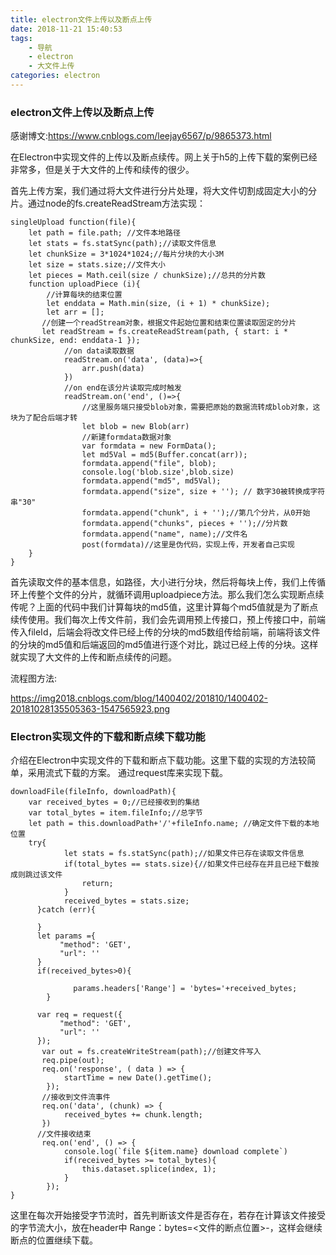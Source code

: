 ```yaml
---
title: electron文件上传以及断点上传
date: 2018-11-21 15:40:53
tags:
	- 导航
    - electron
    - 大文件上传
categories: electron
---
```



### electron文件上传以及断点上传

感谢博文:https://www.cnblogs.com/leejay6567/p/9865373.html

在Electron中实现文件的上传以及断点续传。网上关于h5的上传下载的案例已经非常多，但是关于大文件的上传和续传的很少。

首先上传方案，我们通过将大文件进行分片处理，将大文件切割成固定大小的分片。通过node的fs.createReadStream方法实现：

	singleUpload function(file){
	    let path = file.path; //文件本地路径 
	    let stats = fs.statSync(path);//读取文件信息
	    let chunkSize = 3*1024*1024;//每片分块的大小3M
	    let size = stats.size;//文件大小
	    let pieces = Math.ceil(size / chunkSize);//总共的分片数  
	    function uploadPiece (i){ 
	        //计算每块的结束位置
	        let enddata = Math.min(size, (i + 1) * chunkSize);
	        let arr = [];
	       //创建一个readStream对象，根据文件起始位置和结束位置读取固定的分片
	       let readStream = fs.createReadStream(path, { start: i * chunkSize, end: enddata-1 });
	            //on data读取数据
	            readStream.on('data', (data)=>{
	                arr.push(data)
	            }) 
	            //on end在该分片读取完成时触发
	            readStream.on('end', ()=>{
	                //这里服务端只接受blob对象，需要把原始的数据流转成blob对象，这块为了配合后端才转
	                let blob = new Blob(arr)
	                //新建formdata数据对象
	                var formdata = new FormData();
	                let md5Val = md5(Buffer.concat(arr));
	                formdata.append("file", blob);
	                console.log('blob.size',blob.size)
	                formdata.append("md5", md5Val);
	                formdata.append("size", size + ''); // 数字30被转换成字符串"30"
	                formdata.append("chunk", i + '');//第几个分片，从0开始
	                formdata.append("chunks", pieces + '');//分片数
	                formdata.append("name", name);//文件名
	                post(formdata)//这里是伪代码，实现上传，开发者自己实现
	    }
	}

首先读取文件的基本信息，如路径，大小进行分块，然后将每块上传，我们上传循环上传整个文件的分片，就循环调用uploadpiece方法。那么我们怎么实现断点续传呢？上面的代码中我们计算每块的md5值，这里计算每个md5值就是为了断点续传使用。我们每次上传文件前，我们会先调用预上传接口，预上传接口中，前端传入fileId，后端会将改文件已经上传的分块的md5数组传给前端，前端将该文件的分块的md5值和后端返回的md5值进行逐个对比，跳过已经上传的分块。这样就实现了大文件的上传和断点续传的问题。

流程图方法:

https://img2018.cnblogs.com/blog/1400402/201810/1400402-20181028135505363-1547565923.png

### Electron实现文件的下载和断点续下载功能

介绍在Electron中实现文件的下载和断点下载功能。这里下载的实现的方法较简单，采用流式下载的方案。
通过request库来实现下载。


	downloadFile(fileInfo, downloadPath){
	    var received_bytes = 0;//已经接收到的集结
	    var total_bytes = item.fileInfo;//总字节
	    let path = this.downloadPath+'/'+fileInfo.name; //确定文件下载的本地位置
	    try{
	            let stats = fs.statSync(path);//如果文件已存在读取文件信息
	            if(total_bytes == stats.size){//如果文件已经存在并且已经下载按成则跳过该文件
	                return;
	            }
	            received_bytes = stats.size;
	      }catch (err){
	
	      }
	      let params ={           
	           "method": 'GET',           
	           "url": ''
	      }
	      if(received_bytes>0){
	
	              params.headers['Range'] = 'bytes='+received_bytes;
	        }
	
	      var req = request({
	           "method": 'GET',
	           "url": ''
	      });
	       var out = fs.createWriteStream(path);//创建文件写入
	       req.pipe(out);
	       req.on('response', ( data ) => { 
	            startTime = new Date().getTime();
	        });
	       //接收到文件流事件
	       req.on('data', (chunk) => {
	            received_bytes += chunk.length;
	       })
	      //文件接收结束
	       req.on('end', () => {
	            console.log(`file ${item.name} download complete`)
	            if(received_bytes >= total_bytes){
	                this.dataset.splice(index, 1);
	            }
	        });
	}

这里在每次开始接受字节流时，首先判断该文件是否存在，若存在计算该文件接受的字节流大小，放在header中 Range：bytes=<文件的断点位置>-，这样会继续断点的位置继续下载。